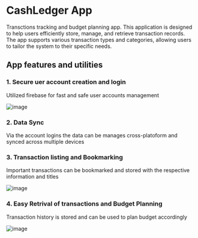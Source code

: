 # CashLedger App
Transctions tracking and budget planning app. This application is designed to help users efficiently store, manage, and retrieve transaction records. The app supports various transaction types and categories, allowing users to tailor the system to their specific needs. 

## App features and utilities

### 1. Secure uer account creation and login
   Utilized firebase for fast and safe user accounts management
   
![image](https://github.com/user-attachments/assets/72eaf5c9-06c5-4a34-bc42-326bd8fb24f6)

### 2. Data Sync
  Via the account logins the data can be manages cross-platoform and synced across multiple devices

### 3. Transaction listing and Bookmarking
  Important transactions can be bookmarked and stored with the respective information and titles
  
![image](https://github.com/user-attachments/assets/d38ec8eb-f2ea-4df0-a06d-190bc391a0f6)

### 4. Easy Retrival of transactions and Budget Planning
  Transaction history is stored and can be used to plan budget accordingly

![image](https://github.com/user-attachments/assets/dc70cad4-dce2-4b84-8bf0-5dba21745916)


